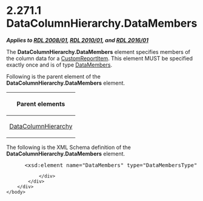 <html dir="LTR" xmlns:mshelp="http://msdn.microsoft.com/mshelp" xmlns:ddue="http://ddue.schemas.microsoft.com/authoring/2003/5" xmlns:xlink="http://www.w3.org/1999/xlink" xmlns:tool="http://www.microsoft.com/tooltip">
    <head>
        <meta http-equiv="Content-Type" content="text/html; CHARSET=utf-8"></meta>
        <meta name="save" content="history"></meta>
        <title>2.271.1 DataColumnHierarchy.DataMembers</title>
        <xml>
            <mshelp:toctitle title="2.271.1 DataColumnHierarchy.DataMembers"></mshelp:toctitle>
            <mshelp:rltitle title="[MS-RDL]: DataColumnHierarchy.DataMembers"></mshelp:rltitle>
            <mshelp:keyword index="A" term="e42f226b-6416-4a40-a06c-3da7b09495bc"></mshelp:keyword>
            <mshelp:attr name="DCSext.ContentType" value="open specification"></mshelp:attr>
            <mshelp:attr name="AssetID" value="e42f226b-6416-4a40-a06c-3da7b09495bc"></mshelp:attr>
            <mshelp:attr name="TopicType" value="kbRef"></mshelp:attr>
            <mshelp:attr name="DCSext.Title" value="[MS-RDL]: DataColumnHierarchy.DataMembers" />
        </xml>
    </head>
    <body>
        <div id="header">
            <h1 class="heading">2.271.1 DataColumnHierarchy.DataMembers</h1>
        </div>
        <div id="mainSection">
            <div id="mainBody">
                <div id="allHistory" class="saveHistory"></div>
                <div id="sectionSection0" class="section" name="collapseableSection">
                    

<p><b><i>Applies to </i></b><a href="1e855f94-4617-47e4-b89e-0856c6cb420f.htm"><b><i>RDL 2008/01</i></b></a><b><i>,
</i></b><a href="3428e690-a348-4ec7-8a6a-8efb42d2cdee.htm"><b><i>RDL 2010/01</i></b></a><b><i>,
and </i></b><a href="52ce3983-2bfc-4e72-9359-42aaf5fe4509.htm"><b><i>RDL 2016/01</i></b></a></p>

<p>The <b>DataColumnHierarchy.DataMembers</b> element specifies
members of the column data for a <a href="6bb7b35c-e517-4444-a96b-9f2ccdd1a642.htm">CustomReportItem</a>. This
element MUST be specified exactly once and is of type <a href="e5cec511-d255-4e1c-8deb-a23c214ca8b9.htm">DataMembers</a>.</p>

<p>Following is the parent element of the <b>DataColumnHierarchy.DataMembers</b>
element. </p>

<table>
 <thead>
  <tr>
   <th>
   <p>Parent elements</p>
   </th>
  </tr>
 </thead>
 <tr>
  <td>
  <p><a href="b07a8118-c24f-4e21-bc8b-9640d40efa1e.htm">DataColumnHierarchy</a></p>
  </td>
 </tr>
</table>

<p>The following is the XML Schema definition of the <b>DataColumnHierarchy.DataMembers</b>
element.</p>

<dl>
<dd>
<div><pre> &lt;xsd:element name=&quot;DataMembers&quot; type=&quot;DataMembersType&quot;/&gt;
</pre></div>
</dd></dl>


                </div>
            </div>
        </div>
    </body>
</html>